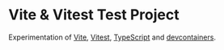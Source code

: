 # Vite & Vitest Test Project

Experimentation of [Vite](https://vitejs.dev/), [Vitest](https://vitest.dev/), [TypeScript](https://www.typescriptlang.org/) and [devcontainers](https://containers.dev/).
